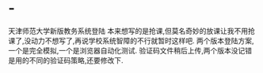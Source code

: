 # -
天津师范大学新版教务系统登陆
本来想写的是抢课,但莫名奇妙的放课让我不用抢课了,没动力不想写了,再说学校系统智障的不行就暂时这样吧.
两个版本登陆方案,一个是完全模拟,一个是浏览器自动化测试.
验证码文件稍后上传,两个版本没记错是用的不同的验证码策略,还要修改下.
